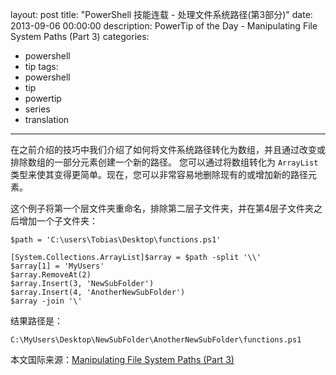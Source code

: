 ﻿layout: post
title: "PowerShell 技能连载 - 处理文件系统路径(第3部分)"
date: 2013-09-06 00:00:00
description: PowerTip of the Day - Manipulating File System Paths (Part 3)
categories:
- powershell
- tip
tags:
- powershell
- tip
- powertip
- series
- translation
---
在之前介绍的技巧中我们介绍了如何将文件系统路径转化为数组，并且通过改变或排除数组的一部分元素创建一个新的路径。
您可以通过将数组转化为 `ArrayList` 类型来使其变得更简单。现在，您可以非常容易地删除现有的或增加新的路径元素。

这个例子将第一个层文件夹重命名，排除第二层子文件夹，并在第4层子文件夹之后增加一个子文件夹：

	$path = 'C:\users\Tobias\Desktop\functions.ps1'
	
	[System.Collections.ArrayList]$array = $path -split '\\'
	$array[1] = 'MyUsers'
	$array.RemoveAt(2)
	$array.Insert(3, 'NewSubFolder')
	$array.Insert(4, 'AnotherNewSubFolder')
	$array -join '\' 

结果路径是：

	C:\MyUsers\Desktop\NewSubFolder\AnotherNewSubFolder\functions.ps1

<!--more-->

本文国际来源：[Manipulating File System Paths (Part 3)](http://community.idera.com/powershell/powertips/b/tips/posts/manipulating-file-system-paths-part-3)
